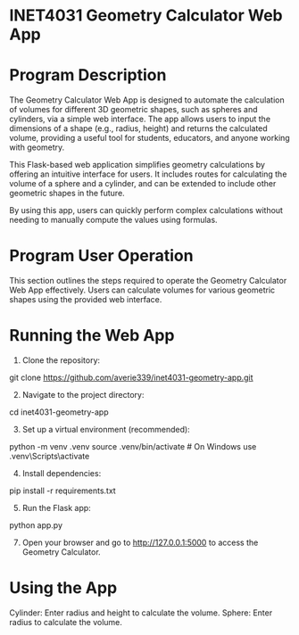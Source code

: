 # INET4031 Geometry Calculator Web App

# Program Description

The Geometry Calculator Web App is designed to automate the calculation of volumes for different 3D geometric shapes, such as spheres and cylinders, via a simple web interface. The app allows users to input the dimensions of a shape (e.g., radius, height) and returns the calculated volume, providing a useful tool for students, educators, and anyone working with geometry.

This Flask-based web application simplifies geometry calculations by offering an intuitive interface for users. It includes routes for calculating the volume of a sphere and a cylinder, and can be extended to include other geometric shapes in the future.

By using this app, users can quickly perform complex calculations without needing to manually compute the values using formulas.

# Program User Operation

This section outlines the steps required to operate the Geometry Calculator Web App effectively. Users can calculate volumes for various geometric shapes using the provided web interface.

# Running the Web App

1. Clone the repository:

  git clone https://github.com/averie339/inet4031-geometry-app.git

2. Navigate to the project directory:

  cd inet4031-geometry-app

3. Set up a virtual environment (recommended):

  python -m venv .venv
  source .venv/bin/activate  # On Windows use .venv\Scripts\activate

4. Install dependencies:

  pip install -r requirements.txt

5. Run the Flask app:

  python app.py

7. Open your browser and go to http://127.0.0.1:5000 to access the Geometry Calculator.
   
# Using the App
Cylinder: Enter radius and height to calculate the volume.
Sphere: Enter radius to calculate the volume.
